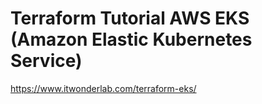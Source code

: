 # Terraform Tutorial AWS EKS (Amazon Elastic Kubernetes Service)


https://www.itwonderlab.com/terraform-eks/
